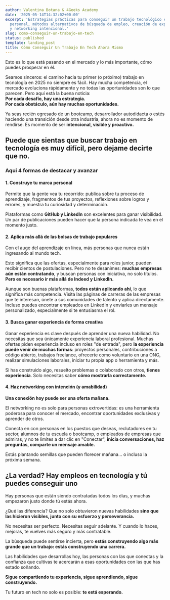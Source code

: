 ```yaml
---
author: Valentina Botana & 4Geeks Academy
date: '2025-05-14T14:32:02+00:00'
excerpt: 'Estrategias prácticas para conseguir un trabajo tecnológico en 2025: marca
  personal, métodos alternativos de búsqueda de empleo, creación de experiencias creativas
  y networking intencional.'
slug: como-conseguir-un-trabajo-en-tech
status: published
template: landing_post
title: Cómo Conseguir Un Trabajo En Tech Ahora Mismo
---
```

Esto es lo que está pasando en el mercado y lo más importante, cómo puedes prosperar en él.

Seamos sinceros: el camino hacia tu primer (o próximo) trabajo en tecnología en 2025 no siempre es fácil. Hay mucha competencia, el mercado evoluciona rápidamente y no todas las oportunidades son lo que parecen. Pero aquí está la buena noticia:  
**Por cada desafío, hay una estrategia.**  
**Por cada obstáculo, aún hay muchas oportunidades.**

Ya seas recién egresado de un bootcamp, desarrollador autodidacta o estés haciendo una transición desde otra industria, ahora no es momento de rendirse. Es momento de ser **intencional, visible y proactivo.**

## Puede que sientas que buscar trabajo en tecnología es muy difícil, pero dejame decirte que no.

### Aqui 4 formas de destacar y avanzar

#### 1. Construye tu marca personal

Permite que la gente vea tu recorrido: publica sobre tu proceso de aprendizaje, fragmentos de tus proyectos, reflexiones sobre logros y errores, y muestra tu curiosidad y determinación.

Plataformas como **GitHub y LinkedIn** son excelentes para ganar visibilidad. Un par de publicaciones pueden hacer que la persona indicada te vea en el momento justo.

#### 2. Aplica más allá de las bolsas de trabajo populares

Con el auge del aprendizaje en línea, más personas que nunca están ingresando al mundo tech.

Esto significa que las ofertas, especialmente para roles junior, pueden recibir cientos de postulaciones. Pero no te desanimes: **muchas empresas aún están contratando**, y buscan personas con iniciativa, no solo títulos. **Pero es necesario ir más allá de Indeed y LinkedIn.**

Aunque son buenas plataformas, **todos están aplicando ahí**, lo que significa más competencia. Visita las páginas de carreras de las empresas que te interesan, únete a sus comunidades de talento y aplica directamente. Incluso puedes encontrar empleados en LinkedIn y enviarles un mensaje personalizado, especialmente si te entusiasma el rol.

#### 3. Busca ganar experiencia de forma creativa

Ganar experiencia es clave después de aprender una nueva habilidad. No necesitas que sea únicamente experiencia laboral profesional. Muchas ofertas piden experiencia incluso en roles "de entrada", pero **la experiencia puede venir de muchas formas**: proyectos personales, contribuciones a código abierto, trabajos freelance, ofrecerte como voluntario en una ONG, realizar simulaciones laborales, iniciar tu propia app o herramienta y más.

Si has construido algo, resuelto problemas o colaborado con otros, **tienes experiencia**. Solo necesitas saber **cómo mostrarla correctamente.**

#### 4. Haz networking con intención (y amabilidad)

**Una conexión hoy puede ser una oferta mañana.**

El networking no es solo para personas extrovertidas: es una herramienta poderosa para conocer el mercado, encontrar oportunidades exclusivas y aprender de otros.

Conecta en con personas en los puestos que deseas, reclutadores en tu sector, alumnos de tu escuela o bootcamp, o empleados de empresas que admiras, y no te limites a dar clic en "Conectar", **inicia conversaciones, haz preguntas, comparte un mensaje amable.**

Estás plantando semillas que pueden florecer mañana... o incluso la próxima semana.

## ¿La verdad? Hay empleos en tecnología y tú puedes conseguir uno

Hay personas que están siendo contratadas todos los días, y muchas empezaron justo donde tú estás ahora.

¿Qué las diferencia? Que no solo obtuvieron nuevas habilidades **sino que las hicieron visibles, junto con su esfuerzo y perseverancia.**

No necesitas ser perfecto. Necesitas seguir adelante. Y cuando lo haces, mejoras, te vuelves más seguro y más contratable.

La búsqueda puede sentirse incierta, pero **estás construyendo algo más grande que un trabajo: estás construyendo una carrera.**

Las habilidades que desarrollas hoy, las personas con las que conectas y la confianza que cultivas te acercarán a esas oportunidades con las que has estado soñando.

**Sigue compartiendo tu experiencia, sigue aprendiendo, sigue construyendo.**

Tu futuro en tech no solo es posible: **te está esperando.**